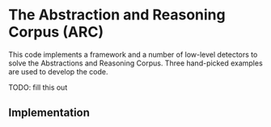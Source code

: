 # The Abstraction and Reasoning Corpus (ARC)

This code implements a framework and a number of low-level detectors to solve
the Abstractions and Reasoning Corpus. Three hand-picked examples are used
to develop the code.

TODO: fill this out

## Implementation

